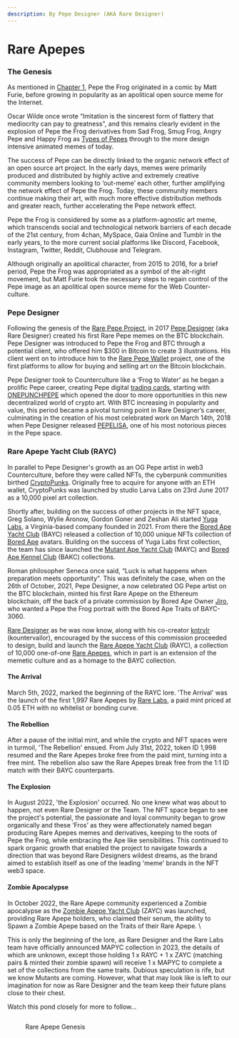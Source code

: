 ```yaml
---
description: By Pepe Designer (AKA Rare Designer)
---
```


# Rare Apepes

### The Genesis

As mentioned in [Chapter 1](broken-reference), Pepe the Frog originated in a comic by Matt Furie, before growing in popularity as an apolitical open source meme for the Internet.

Oscar Wilde once wrote “Imitation is the sincerest form of flattery that mediocrity can pay to greatness", and this remains clearly evident in the explosion of Pepe the Frog derivatives from Sad Frog,  Smug Frog, Angry Pepe and  Happy Frog as [Types of Pepes](https://wiki.pepe.wtf/chapter-1-historical-lore/the-creation-pepe-the-frog/types-of-pepes) through to the more design intensive animated memes of today.&#x20;

The success of Pepe can be directly linked to the organic network effect of an open source art project. In the early days, memes were primarily produced and distributed by highly active and extremely creative community members looking to ‘out-meme’ each other, further amplifying the network effect of Pepe the Frog. Today, these community members continue making their art, with much more effective distribution methods and greater reach, further accelerating the Pepe network effect.

Pepe the Frog is considered by some as a platform-agnostic art meme, which transcends social and technological network barriers of each decade of the 21st century, from 4chan, MySpace, Gaia Online and Tumblr in the early years, to the more current social platforms like Discord, Facebook, Instagram, Twitter, Reddit, Clubhouse and Telegram. &#x20;

Although originally an apolitical character, from 2015 to 2016, for a brief period, Pepe the Frog was appropriated as a symbol of the alt-right movement, but Matt Furie took the necessary steps to regain control of the Pepe image as an apolitical open source meme for the Web Counter-culture.

### Pepe Designer

Following the genesis of the [Rare Pepe Project](broken-reference), in 2017 [Pepe Designer](https://pepe.wtf/artists/RareDesigner) (aka Rare Designer) created his first Rare Pepe memes on the BTC blockchain. Pepe Designer was introduced to Pepe the Frog and BTC through a potential client, who offered him $300 in Bitcoin to create 3 illustrations. His client went on to introduce him to the [Rare Pepe Wallet](../chapter-3-blockchain-counterparty-how-to/best-pepe-wallets.md#rare-pepe-wallet) project, one of the first platforms to allow for buying and selling art on the Bitcoin blockchain.&#x20;

Pepe Designer took to Counterculture like a ‘Frog to Water’ as he began a prolific Pepe career, creating Pepe digital [trading cards](https://pepe.wtf/artists/RareDesigner), starting with [ONEPUNCHPEPE](https://pepe.wtf/asset/ONEPUNCHPEPE) which opened the door to more opportunities in this new decentralized world of crypto art. With BTC increasing in popularity and value, this period became a pivotal turning point in Rare Designer’s career, culminating in the creation of his most celebrated work on March 14th, 2018 when Pepe Designer released [PEPELISA](https://pepe.wtf/asset/PEPALISA), one of his most notorious pieces in the Pepe space.

### Rare Apepe Yacht Club (RAYC)

In parallel to Pepe Designer's growth as an OG Pepe artist in web3 Counterculture, before they were called NFTs, the cyberpunk communities birthed [CryptoPunks](https://www.larvalabs.com/cryptopunks). Originally free to acquire for anyone with an ETH wallet, CryptoPunks was launched by studio Larva Labs on 23rd June 2017 as a 10,000 pixel art collection.&#x20;

Shortly after, building on the success of other projects in the NFT space, Greg Solano, Wylie Aronow, Gordon Goner and Zeshan Ali started [Yuga Labs](https://twitter.com/yugalabs), a Virginia-based company founded in 2021. From there the [Bored Ape Yacht Club](https://boredapeyachtclub.com) (BAYC) released a collection of 10,000 unique NFTs collection of [Bored Ape](https://opensea.io/collection/boredapeyachtclub) avatars. Building on the success of Yuga Labs first collection, the team has since launched the [Mutant Ape Yacht Club](https://opensea.io/collection/mutant-ape-yacht-club) (MAYC) and [Bored Ape Kennel Club](https://opensea.io/collection/bored-ape-kennel-club) (BAKC) collections.

Roman philosopher Seneca once said, “Luck is what happens when preparation meets opportunity". This was definitely the case, when on the 26th of October, 2021, Pepe Designer, a now celebrated OG Pepe artist on the BTC blockchain, minted his first Rare Apepe on the Ethereum blockchain, off the back of a private commission by Bored Ape Owner [Jiro](https://twitter.com/JiroNFT/status/1557009435016499201?s=20\&t=KMrPr2JDiLuV1ZuFmeBxUA), who wanted a Pepe the Frog portrait with the Bored Ape Traits of BAYC-3060.&#x20;

[Rare Designer](https://twitter.com/pepe\_designer) as he was now know, along with his co-creator [kntrvlr](https://twitter.com/kntrvlr) (kountervailor), encouraged by the success of this commission proceeded to design, build and launch the [Rare Apepe Yacht Club](https://www.rareapepeyachtclub.com/) (RAYC), a collection of 10,000 one-of-one [Rare Apepes](https://opensea.io/collection/rareapepeyachtclub), which in part is an extension of the memetic culture and as a homage to the BAYC collection.&#x20;

#### **The Arrival**

March 5th, 2022, marked the beginning of the RAYC lore. 'The Arrival' was the launch of the first 1,997 Rare Apepes by [Rare Labs](https://twitter.com/rare\_labs), a paid mint priced at 0.05 ETH with no whitelist or bonding curve.&#x20;

#### The Rebellion

After a pause of the initial mint, and while the crypto and NFT spaces were in turmoil, 'The Rebellion' ensued. From July 31st, 2022, token ID 1,998 resumed and the Rare Apepes broke free from the paid mint, turning into a free mint. The rebellion also saw the Rare Apepes break free from the 1:1 ID match with their BAYC counterparts.

#### The Explosion

In August 2022, 'the Explosion' occurred. No one knew what was about to happen, not even Rare Designer or the Team. The NFT space began to see the project's potential, the passionate and loyal community began to grow organically and these ‘Fros’ as they were affectionately named began producing Rare Apepes memes and derivatives, keeping to the roots of Pepe the Frog, while embracing the Ape like sensibilities. This continued to spark organic growth that enabled the project to navigate towards a direction that was beyond Rare Designers wildest dreams, as the brand aimed to establish itself as one of the leading 'meme' brands in the NFT web3 space.

#### Zombie Apocalypse

In October 2022, the Rare Apepe community experienced a Zombie apocalypse as the [Zombie Apepe Yacht Club](https://opensea.io/collection/zombie-apepes) (ZAYC) was launched, providing Rare Apepe holders, who claimed their serum, the ability to Spawn a Zombie Apepe based on the Traits of their Rare Apepe. \


This is only the beginning of the lore, as Rare Designer and the Rare Labs team have officially announced MAPYC collection in 2023, the details of which are unknown, except those holding 1 x RAYC + 1 x ZAYC (matching pairs & minted their zombie spawn) will receive 1 x MAPYC to complete a set of the collections from the same traits. Dubious speculation is rife, but we know Mutants are coming. However, what that may look like is left to our imagination for now as Rare Designer and the team keep their future plans close to their chest.&#x20;

Watch this pond closely for more to follow…

<figure><img src="../.gitbook/assets/Rare_Apepe_Genesis_Final.jpg" alt=""><figcaption><p>Rare Apepe Genesis</p></figcaption></figure>
